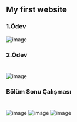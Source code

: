 ## My first website

### 1.Ödev

![image](https://user-images.githubusercontent.com/58807892/229122637-9bbb5976-1384-4a57-97ce-bb6f601788a7.png)

### 2.Ödev

#

![image](https://user-images.githubusercontent.com/58807892/229252007-34d60a5b-5481-4298-acec-442a5035e0a0.png)

### Bölüm Sonu Çalışması

#

![image](https://user-images.githubusercontent.com/58807892/229444553-da442ddc-6a17-495d-ae02-bcd1ebe96577.png)
![image](https://user-images.githubusercontent.com/58807892/229445457-ff33701a-c105-4601-ad5b-452aff9e5ef7.png)
![image](https://user-images.githubusercontent.com/58807892/229444918-39f0606e-b376-4a45-b0ee-ece56358c2b9.png)
